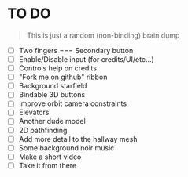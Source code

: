 TO DO
======

> This is just a random (non-binding) brain dump

 * [ ] Two fingers === Secondary button
 * [ ] Enable/Disable input (for credits/UI/etc...)
 * [ ] Controls help on credits
 * [ ] "Fork me on github" ribbon
 * [ ] Background starfield
 * [ ] Bindable 3D buttons
 * [ ] Improve orbit camera constraints
 * [ ] Elevators
 * [ ] Another dude model
 * [ ] 2D pathfinding
 * [ ] Add more detail to the hallway mesh
 * [ ] Some background noir music
 * [ ] Make a short video
 * [ ] Take it from there
